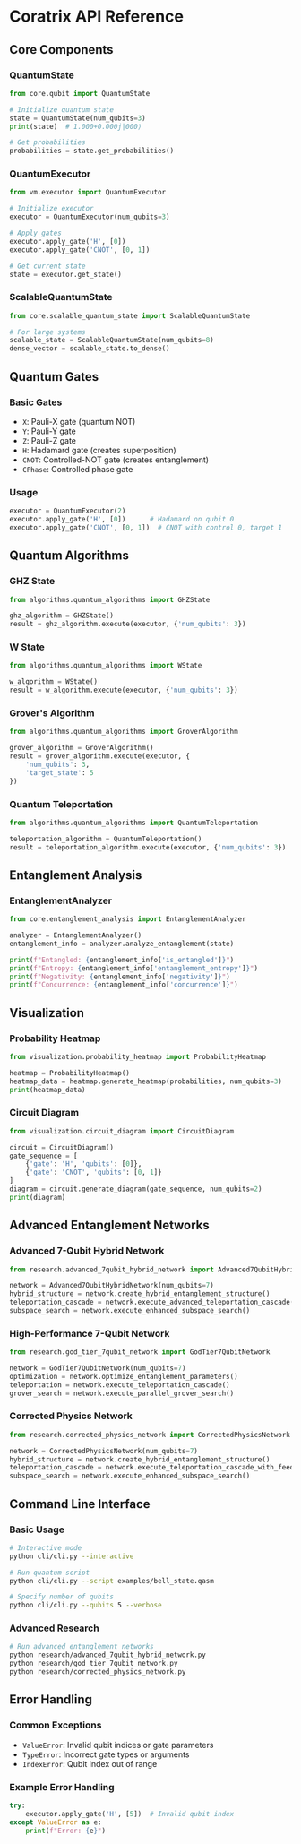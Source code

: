 # Coratrix API Reference

## Core Components

### QuantumState
```python
from core.qubit import QuantumState

# Initialize quantum state
state = QuantumState(num_qubits=3)
print(state)  # 1.000+0.000j|000⟩

# Get probabilities
probabilities = state.get_probabilities()
```

### QuantumExecutor
```python
from vm.executor import QuantumExecutor

# Initialize executor
executor = QuantumExecutor(num_qubits=3)

# Apply gates
executor.apply_gate('H', [0])
executor.apply_gate('CNOT', [0, 1])

# Get current state
state = executor.get_state()
```

### ScalableQuantumState
```python
from core.scalable_quantum_state import ScalableQuantumState

# For large systems
scalable_state = ScalableQuantumState(num_qubits=8)
dense_vector = scalable_state.to_dense()
```

## Quantum Gates

### Basic Gates
- `X`: Pauli-X gate (quantum NOT)
- `Y`: Pauli-Y gate
- `Z`: Pauli-Z gate
- `H`: Hadamard gate (creates superposition)
- `CNOT`: Controlled-NOT gate (creates entanglement)
- `CPhase`: Controlled phase gate

### Usage
```python
executor = QuantumExecutor(2)
executor.apply_gate('H', [0])      # Hadamard on qubit 0
executor.apply_gate('CNOT', [0, 1])  # CNOT with control 0, target 1
```

## Quantum Algorithms

### GHZ State
```python
from algorithms.quantum_algorithms import GHZState

ghz_algorithm = GHZState()
result = ghz_algorithm.execute(executor, {'num_qubits': 3})
```

### W State
```python
from algorithms.quantum_algorithms import WState

w_algorithm = WState()
result = w_algorithm.execute(executor, {'num_qubits': 3})
```

### Grover's Algorithm
```python
from algorithms.quantum_algorithms import GroverAlgorithm

grover_algorithm = GroverAlgorithm()
result = grover_algorithm.execute(executor, {
    'num_qubits': 3,
    'target_state': 5
})
```

### Quantum Teleportation
```python
from algorithms.quantum_algorithms import QuantumTeleportation

teleportation_algorithm = QuantumTeleportation()
result = teleportation_algorithm.execute(executor, {'num_qubits': 3})
```

## Entanglement Analysis

### EntanglementAnalyzer
```python
from core.entanglement_analysis import EntanglementAnalyzer

analyzer = EntanglementAnalyzer()
entanglement_info = analyzer.analyze_entanglement(state)

print(f"Entangled: {entanglement_info['is_entangled']}")
print(f"Entropy: {entanglement_info['entanglement_entropy']}")
print(f"Negativity: {entanglement_info['negativity']}")
print(f"Concurrence: {entanglement_info['concurrence']}")
```

## Visualization

### Probability Heatmap
```python
from visualization.probability_heatmap import ProbabilityHeatmap

heatmap = ProbabilityHeatmap()
heatmap_data = heatmap.generate_heatmap(probabilities, num_qubits=3)
print(heatmap_data)
```

### Circuit Diagram
```python
from visualization.circuit_diagram import CircuitDiagram

circuit = CircuitDiagram()
gate_sequence = [
    {'gate': 'H', 'qubits': [0]},
    {'gate': 'CNOT', 'qubits': [0, 1]}
]
diagram = circuit.generate_diagram(gate_sequence, num_qubits=2)
print(diagram)
```

## Advanced Entanglement Networks

### Advanced 7-Qubit Hybrid Network
```python
from research.advanced_7qubit_hybrid_network import Advanced7QubitHybridNetwork

network = Advanced7QubitHybridNetwork(num_qubits=7)
hybrid_structure = network.create_hybrid_entanglement_structure()
teleportation_cascade = network.execute_advanced_teleportation_cascade()
subspace_search = network.execute_enhanced_subspace_search()
```

### High-Performance 7-Qubit Network
```python
from research.god_tier_7qubit_network import GodTier7QubitNetwork

network = GodTier7QubitNetwork(num_qubits=7)
optimization = network.optimize_entanglement_parameters()
teleportation = network.execute_teleportation_cascade()
grover_search = network.execute_parallel_grover_search()
```

### Corrected Physics Network
```python
from research.corrected_physics_network import CorrectedPhysicsNetwork

network = CorrectedPhysicsNetwork(num_qubits=7)
hybrid_structure = network.create_hybrid_entanglement_structure()
teleportation_cascade = network.execute_teleportation_cascade_with_feedback()
subspace_search = network.execute_enhanced_subspace_search()
```

## Command Line Interface

### Basic Usage
```bash
# Interactive mode
python cli/cli.py --interactive

# Run quantum script
python cli/cli.py --script examples/bell_state.qasm

# Specify number of qubits
python cli/cli.py --qubits 5 --verbose
```

### Advanced Research
```bash
# Run advanced entanglement networks
python research/advanced_7qubit_hybrid_network.py
python research/god_tier_7qubit_network.py
python research/corrected_physics_network.py
```

## Error Handling

### Common Exceptions
- `ValueError`: Invalid qubit indices or gate parameters
- `TypeError`: Incorrect gate types or arguments
- `IndexError`: Qubit index out of range

### Example Error Handling
```python
try:
    executor.apply_gate('H', [5])  # Invalid qubit index
except ValueError as e:
    print(f"Error: {e}")
```
